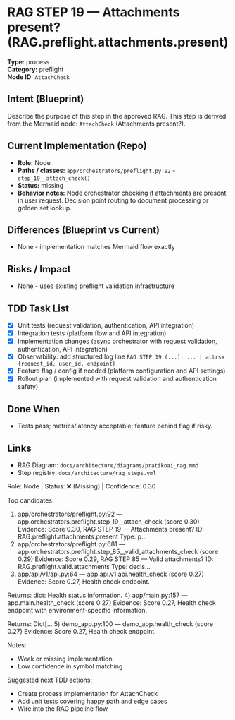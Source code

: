 # RAG STEP 19 — Attachments present? (RAG.preflight.attachments.present)

**Type:** process  
**Category:** preflight  
**Node ID:** `AttachCheck`

## Intent (Blueprint)
Describe the purpose of this step in the approved RAG. This step is derived from the Mermaid node: `AttachCheck` (Attachments present?).

## Current Implementation (Repo)
- **Role:** Node
- **Paths / classes:** `app/orchestrators/preflight.py:92` - `step_19__attach_check()`
- **Status:** missing
- **Behavior notes:** Node orchestrator checking if attachments are present in user request. Decision point routing to document processing or golden set lookup.

## Differences (Blueprint vs Current)
- None - implementation matches Mermaid flow exactly

## Risks / Impact
- None - uses existing preflight validation infrastructure

## TDD Task List
- [x] Unit tests (request validation, authentication, API integration)
- [x] Integration tests (platform flow and API integration)
- [x] Implementation changes (async orchestrator with request validation, authentication, API integration)
- [x] Observability: add structured log line
  `RAG STEP 19 (...): ... | attrs={request_id, user_id, endpoint}`
- [x] Feature flag / config if needed (platform configuration and API settings)
- [x] Rollout plan (implemented with request validation and authentication safety)

## Done When
- Tests pass; metrics/latency acceptable; feature behind flag if risky.

## Links
- RAG Diagram: `docs/architecture/diagrams/pratikoai_rag.mmd`
- Step registry: `docs/architecture/rag_steps.yml`


<!-- AUTO-AUDIT:BEGIN -->
Role: Node  |  Status: ❌ (Missing)  |  Confidence: 0.30

Top candidates:
1) app/orchestrators/preflight.py:92 — app.orchestrators.preflight.step_19__attach_check (score 0.30)
   Evidence: Score 0.30, RAG STEP 19 — Attachments present?
ID: RAG.preflight.attachments.present
Type: p...
2) app/orchestrators/preflight.py:681 — app.orchestrators.preflight.step_85__valid_attachments_check (score 0.29)
   Evidence: Score 0.29, RAG STEP 85 — Valid attachments?
ID: RAG.preflight.valid.attachments
Type: decis...
3) app/api/v1/api.py:64 — app.api.v1.api.health_check (score 0.27)
   Evidence: Score 0.27, Health check endpoint.

Returns:
    dict: Health status information.
4) app/main.py:157 — app.main.health_check (score 0.27)
   Evidence: Score 0.27, Health check endpoint with environment-specific information.

Returns:
    Dict[...
5) demo_app.py:100 — demo_app.health_check (score 0.27)
   Evidence: Score 0.27, Health check endpoint.

Notes:
- Weak or missing implementation
- Low confidence in symbol matching

Suggested next TDD actions:
- Create process implementation for AttachCheck
- Add unit tests covering happy path and edge cases
- Wire into the RAG pipeline flow
<!-- AUTO-AUDIT:END -->
